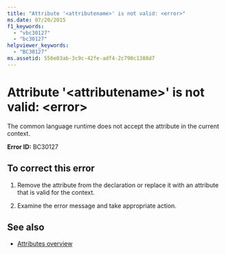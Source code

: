 ```yaml
---
title: "Attribute '<attributename>' is not valid: <error>"
ms.date: 07/20/2015
f1_keywords: 
  - "vbc30127"
  - "bc30127"
helpviewer_keywords: 
  - "BC30127"
ms.assetid: 556e03ab-3c9c-42fe-adf4-2c790c1388d7
---
```

# Attribute '\<attributename>' is not valid: \<error>
The common language runtime does not accept the attribute in the current context.  
  
 **Error ID:** BC30127  
  
## To correct this error  
  
1. Remove the attribute from the declaration or replace it with an attribute that is valid for the context.  
  
2. Examine the error message and take appropriate action.  
  
## See also

- [Attributes overview](../programming-guide/concepts/attributes/index.md)
